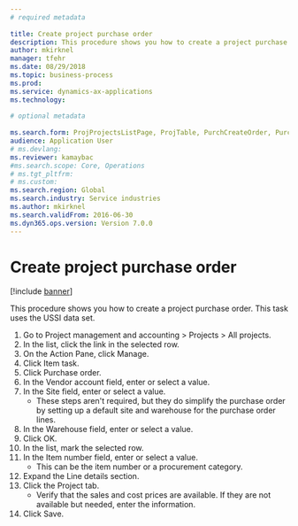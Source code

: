```yaml
--- 
# required metadata 
 
title: Create project purchase order
description: This procedure shows you how to create a project purchase order. 
author: mkirknel
manager: tfehr 
ms.date: 08/29/2018
ms.topic: business-process 
ms.prod:  
ms.service: dynamics-ax-applications 
ms.technology:  
 
# optional metadata 
 
ms.search.form: ProjProjectsListPage, ProjTable, PurchCreateOrder, PurchTable, PurchTablePart, InventItemIdLookupPurchase   
audience: Application User 
# ms.devlang:  
ms.reviewer: kamaybac
#ms.search.scope: Core, Operations 
# ms.tgt_pltfrm:  
# ms.custom:  
ms.search.region: Global
ms.search.industry: Service industries
ms.author: mkirknel
ms.search.validFrom: 2016-06-30 
ms.dyn365.ops.version: Version 7.0.0 
---
```

# Create project purchase order

[!include [banner](../../includes/banner.md)]

This procedure shows you how to create a project purchase order. This task uses the USSI data set.

1. Go to Project management and accounting > Projects > All projects.
2. In the list, click the link in the selected row.
3. On the Action Pane, click Manage.
4. Click Item task.
5. Click Purchase order.
6. In the Vendor account field, enter or select a value.
7. In the Site field, enter or select a value.
    * These steps aren't required, but they do simplify the purchase order by setting up a default site and warehouse for the purchase order lines.  
8. In the Warehouse field, enter or select a value.
9. Click OK.
10. In the list, mark the selected row.
11. In the Item number field, enter or select a value.
    * This can be the item number or a procurement category.  
12. Expand the Line details section.
13. Click the Project tab.
    * Verify that the sales and cost prices are available. If they are not available but needed, enter the information.  
14. Click Save.

